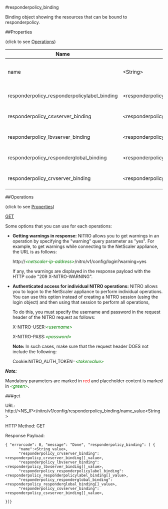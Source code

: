 #responderpolicy_binding

Binding object showing the resources that can be bound to responderpolicy.


##Properties 
<span>(click to see [Operations](#operations))</span>


<table><thead><tr><th>Name</th><th> Data Type</th><th> Permissions</th><th>Description</th></tr></thead><tbody><tr><td>name</td><td>&lt;String></td><td>Read-write</td><td>Name of the responder policy for which to display settings.</td><tr><tr><td>responderpolicy_responderpolicylabel_binding</td><td>&lt;responderpolicy_responderpolicylabel_binding[]></td><td>Read-only</td><td>responderpolicylabel that can be bound to responderpolicy.</td><tr><tr><td>responderpolicy_csvserver_binding</td><td>&lt;responderpolicy_csvserver_binding[]></td><td>Read-only</td><td>csvserver that can be bound to responderpolicy.</td><tr><tr><td>responderpolicy_lbvserver_binding</td><td>&lt;responderpolicy_lbvserver_binding[]></td><td>Read-only</td><td>lbvserver that can be bound to responderpolicy.</td><tr><tr><td>responderpolicy_responderglobal_binding</td><td>&lt;responderpolicy_responderglobal_binding[]></td><td>Read-only</td><td>responderglobal that can be bound to responderpolicy.</td><tr><tr><td>responderpolicy_crvserver_binding</td><td>&lt;responderpolicy_crvserver_binding[]></td><td>Read-only</td><td>crvserver that can be bound to responderpolicy.</td><tr></tbody></table>
##Operations 
<span>(click to see [Properties](#properties))</span>


[GET](#get)


Some options that you can use for each operations:
<ul><li><p><b>Getting warnings in response:</b> NITRO allows you to get warnings in an operation by specifying the "warning" query parameter as "yes". For example, to get warnings while connecting to the NetScaler appliance, the URL is as follows:</p><p>http://<span style="color:green;font-style:italic;">&lt;netscaler-ip-address&gt;</span>/nitro/v1/config/login?warning=yes</p><p>If any, the warnings are displayed in the response payload with the HTTP code "209 X-NITRO-WARNING".</p></li><li><p><b>Authenticated access for individual NITRO operations:</b> NITRO allows you to logon to the NetScaler appliance to perform individual operations. You can use this option instead of creating a NITRO session (using the login object) and then using that session to perform all operations,</p><p>To do this, you must specify the username and password in the request header of the NITRO request as follows:</p><p>X-NITRO-USER:<span style="color:green;font-style:italic;">&lt;username&gt;</span></p><p>X-NITRO-PASS:<span style="color:green;font-style:italic;">&lt;password&gt;</span></p><p><b>Note:</b> In such cases, make sure that the request header DOES not include the following:</p><p>Cookie:NITRO_AUTH_TOKEN=<span style="color:green;font-style:italic;">&lt;tokenvalue&gt;</span></p></li></ul>



***Note:*** 
Mandatory parameters are marked in <span style="color:#FF0000;">red</span> and placeholder content is marked in <span style="color:green;font-style:italic">&lt;green&gt;</span>.

###get



URL: http://&lt;NS_IP&gt;/nitro/v1/config/responderpolicy_binding/name_value&lt;String&gt;
HTTP Method: GET
Response Payload: ```{ "errorcode": 0, "message": "Done", "responderpolicy_binding": [ {      "name":<String_value>,      "responderpolicy_crvserver_binding":<responderpolicy_crvserver_binding[]_value>,      "responderpolicy_lbvserver_binding":<responderpolicy_lbvserver_binding[]_value>,      "responderpolicy_responderpolicylabel_binding":<responderpolicy_responderpolicylabel_binding[]_value>,      "responderpolicy_responderglobal_binding":<responderpolicy_responderglobal_binding[]_value>,      "responderpolicy_csvserver_binding":<responderpolicy_csvserver_binding[]_value>,}]}```



